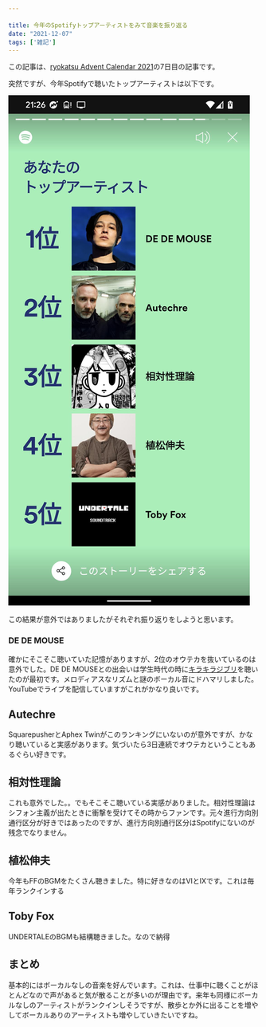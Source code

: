 ```yaml
---

title: 今年のSpotifyトップアーティストをみて音楽を振り返る
date: "2021-12-07"
tags: ['雑記']
---
```


この記事は、[ryokatsu Advent Calendar 2021](https://adventar.org/calendars/7126)の7日目の記事です。

突然ですが、今年Spotifyで聴いたトップアーティストは以下です。

![トップアーティスト](../images/20211207.jpg)


この結果が意外ではありましたがそれぞれ振り返りをしようと思います。

### DE DE MOUSE

確かにそこそこ聴いていた記憶がありますが、2位のオウテカを抜いているのは意外でした。DE DE MOUSEとの出会いは学生時代の時に[キラキラジブリ](https://www.amazon.co.jp/%E3%82%AD%E3%83%A9%E3%82%AD%E3%83%A9%E3%82%B8%E3%83%96%E3%83%AA-%E3%82%AA%E3%83%A0%E3%83%8B%E3%83%90%E3%82%B9/dp/B0011ETP9Q)を聴いたのが最初です。メロディアスなリズムと謎のボーカル音にドハマリしました。YouTubeでライブを配信していますがこれがかなり良いです。

## Autechre

SquarepusherとAphex Twinがこのランキングにいないのが意外ですが、かなり聴いていると実感があります。気づいたら3日連続でオウテカということもあるぐらい好きです。


## 相対性理論

これも意外でした。。でもそこそこ聴いている実感がありました。相対性理論はシフォン主義が出たときに衝撃を受けてその時からファンです。元々進行方向別通行区分が好きではあったのですが、進行方向別通行区分はSpotifyにないのが残念でなりません。

## 植松伸夫

今年もFFのBGMをたくさん聴きました。特に好きなのはⅥとⅨです。これは毎年ランクインする

## Toby Fox

UNDERTALEのBGMも結構聴きました。なので納得


## まとめ

基本的にはボーカルなしの音楽を好んでいます。これは、仕事中に聴くことがほとんどなので声があると気が散ることが多いのが理由です。来年も同様にボーカルなしのアーティストがランクインしそうですが、散歩とか外に出ることを増やしてボーカルありのアーティストも増やしていきたいですね。